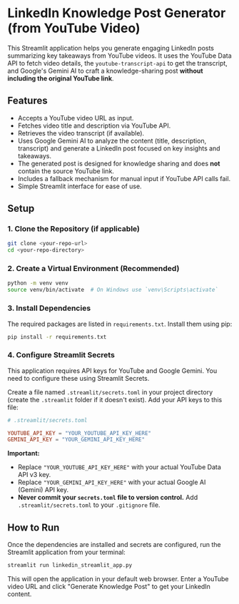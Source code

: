 # LinkedIn Knowledge Post Generator (from YouTube Video)

This Streamlit application helps you generate engaging LinkedIn posts summarizing key takeaways from YouTube videos. It uses the YouTube Data API to fetch video details, the `youtube-transcript-api` to get the transcript, and Google's Gemini AI to craft a knowledge-sharing post **without including the original YouTube link**.

## Features

*   Accepts a YouTube video URL as input.
*   Fetches video title and description via YouTube API.
*   Retrieves the video transcript (if available).
*   Uses Google Gemini AI to analyze the content (title, description, transcript) and generate a LinkedIn post focused on key insights and takeaways.
*   The generated post is designed for knowledge sharing and does **not** contain the source YouTube link.
*   Includes a fallback mechanism for manual input if YouTube API calls fail.
*   Simple Streamlit interface for ease of use.

## Setup

### 1. Clone the Repository (if applicable)

```bash
git clone <your-repo-url>
cd <your-repo-directory>
```

### 2. Create a Virtual Environment (Recommended)

```bash
python -m venv venv
source venv/bin/activate  # On Windows use `venv\Scripts\activate`
```

### 3. Install Dependencies

The required packages are listed in `requirements.txt`. Install them using pip:

```bash
pip install -r requirements.txt
```

### 4. Configure Streamlit Secrets

This application requires API keys for YouTube and Google Gemini. You need to configure these using Streamlit Secrets.

Create a file named `.streamlit/secrets.toml` in your project directory (create the `.streamlit` folder if it doesn't exist). Add your API keys to this file:

```toml
# .streamlit/secrets.toml

YOUTUBE_API_KEY = "YOUR_YOUTUBE_API_KEY_HERE"
GEMINI_API_KEY = "YOUR_GEMINI_API_KEY_HERE"
```

**Important:**
*   Replace `"YOUR_YOUTUBE_API_KEY_HERE"` with your actual YouTube Data API v3 key.
*   Replace `"YOUR_GEMINI_API_KEY_HERE"` with your actual Google AI (Gemini) API key.
*   **Never commit your `secrets.toml` file to version control.** Add `.streamlit/secrets.toml` to your `.gitignore` file.

## How to Run

Once the dependencies are installed and secrets are configured, run the Streamlit application from your terminal:

```bash
streamlit run linkedin_streamlit_app.py
```

This will open the application in your default web browser. Enter a YouTube video URL and click "Generate Knowledge Post" to get your LinkedIn content.
